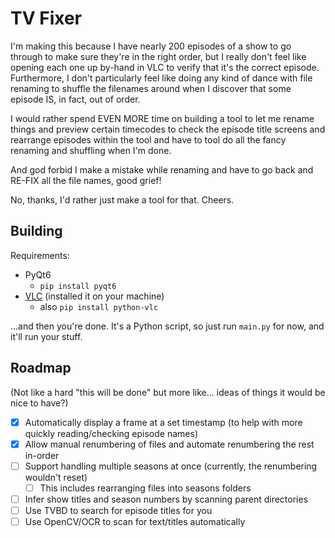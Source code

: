 # TV Fixer

I'm making this because I have nearly 200 episodes of a show to go through to make sure they're in the right order, but
I really don't feel like opening each one up by-hand in VLC to verify that it's the correct episode. Furthermore, I
don't particularly feel like doing any kind of dance with file renaming to shuffle the filenames around when I discover
that some episode IS, in fact, out of order.

I would rather spend EVEN MORE time on building a tool to let me rename things and preview certain timecodes to check
the episode title screens and rearrange episodes within the tool and have to tool do all the fancy renaming and
shuffling when I'm done.

And god forbid I make a mistake while renaming and have to go back and RE-FIX all the file names, good grief!

No, thanks, I'd rather just make a tool for that. Cheers.

## Building

Requirements:
- PyQt6
  - `pip install pyqt6`
- [VLC](https://www.videolan.org/vlc/) (installed it on your machine)
  - also `pip install python-vlc`

...and then you're done. It's a Python script, so just run `main.py` for now, and it'll run your stuff.

## Roadmap

(Not like a hard "this will be done" but more like... ideas of things it would be nice to have?)

- [x] Automatically display a frame at a set timestamp (to help with more quickly reading/checking episode names)
- [x] Allow manual renumbering of files and automate renumbering the rest in-order
- [ ] Support handling multiple seasons at once (currently, the renumbering wouldn't reset)
  - [ ] This includes rearranging files into seasons folders
- [ ] Infer show titles and season numbers by scanning parent directories
- [ ] Use TVBD to search for episode titles for you
- [ ] Use OpenCV/OCR to scan for text/titles automatically